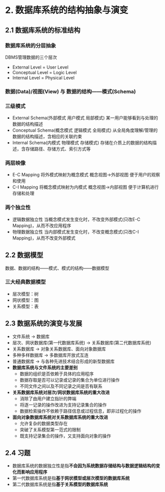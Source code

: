 # 2. 数据库系统的结构抽象与演变

## 2.1 数据库系统的标准结构
### 数据库系统的分层抽象
DBMS管理数据的三个层次

- External Level = User Level
- Conceptual Level = Logic Level 
- Internal Level = Physical Level

### 数据(Data)/视图(View) 与 数据的结构——模式(Schema)

### 三级模式

- External Schema(外部模式 用户模式 局部模式) 某一用户能够看到与处理的数据的结构描述 
- Conceptual Schema(概念模式 逻辑模式 全局模式) 从全局角度理解/管理的数据的结构描述，含相应的关联约束
- Internal Schema(内模式 物理模式 存储模式) 存储在介质上的数据的结构描述，含存储路径、存储方式、索引方式等

### 两层映像

- E-C Mapping 将外模式映射为概念模式 概念视图->外部视图 便于用户的观察和使用
- C-I Mapping 将概念模式映射为内模式 概念视图->内部视图 便于计算机进行存储和处理

### 两个独立性

- 逻辑数据独立性 当概念模式发生变化时，不改变外部模式(只改E-C Mapping)，从而不改应用程序
- 物理数据独立性 当内部模式发生变化时，不改变概念模式(只改C-I Mapping)，从而不改变外部模式

## 2.2 数据模型
数据、数据的结构——模式、模式的结构——数据模型

### 三大经典数据模型
- 层次模型：树
- 网状模型：图
- 关系模型：表

## 2.3 数据系统的演变与发展
- 文件系统 -> 数据库
- 层次、网状数据库(第一代数据库系统) -> 关系数据库(第二代数据库系统)
- 关系数据库 -> 对象关系数据库、面向对象数据库
- 多种多样数据库 -> 多数据库开放式互连
- 普通数据库 -> 与各种先进技术结合形成的新型数据库
- **数据库系统与文件系统的主要差别**
	- 数据的组织是否依赖于具体的应用程序
	- 数据存取是否可以记录或记录的集合为单位进行操作
	- 不同文件之间以及不同记录之间是否有联系
- **关系数据库系统对层次/网状数据库系统的重大改进**
	- 消除了由用户建立指针的弊端
	- 将逐一记录的操作改进为支持记录集合的操作
	- 数据检索操作不依赖于路径信息或过程信息，即非过程化的操作
- **面向对象数据库系统对关系数据库系统的重大改进**
	- 允许复杂的数据类型存在
	- 突破了关系模型第一范式的限制
	- 既支持记录集合的操作，又支持面向对象的操作

## 2.4 习题
- 数据库系统的数据独立性是指**不会因为系统数据存储结构与数据逻辑结构的变化而影响应用程序**
- 第一代数据库系统是指**基于网状模型或层次模型的数据库系统**
- 第二代数据库系统是指**基于关系模型的数据库系统**
